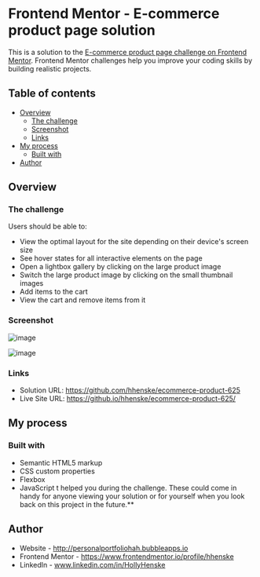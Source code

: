 # Frontend Mentor - E-commerce product page solution

This is a solution to the [E-commerce product page challenge on Frontend Mentor](https://www.frontendmentor.io/challenges/ecommerce-product-page-UPsZ9MJp6). Frontend Mentor challenges help you improve your coding skills by building realistic projects.

## Table of contents

- [Overview](#overview)
  - [The challenge](#the-challenge)
  - [Screenshot](#screenshot)
  - [Links](#links)
- [My process](#my-process)
  - [Built with](#built-with)
- [Author](#author)


## Overview

### The challenge

Users should be able to:

- View the optimal layout for the site depending on their device's screen size
- See hover states for all interactive elements on the page
- Open a lightbox gallery by clicking on the large product image
- Switch the large product image by clicking on the small thumbnail images
- Add items to the cart
- View the cart and remove items from it

### Screenshot

![image](https://github.com/user-attachments/assets/d9f94264-0386-4fcf-84e0-780abdc0cff8)

![image](https://github.com/user-attachments/assets/17ed9024-1577-4266-80e7-7702caa351bd)

### Links

- Solution URL: https://github.com/hhenske/ecommerce-product-625
- Live Site URL: https://github.io/hhenske/ecommerce-product-625/

## My process

### Built with

- Semantic HTML5 markup
- CSS custom properties
- Flexbox
- JavaScript
t helped you during the challenge. These could come in handy for anyone viewing your solution or for yourself when you look back on this project in the future.**

## Author

- Website - http://personalportfoliohah.bubbleapps.io
- Frontend Mentor - https://www.frontendmentor.io/profile/hhenske
- LinkedIn - www.linkedin.com/in/HollyHenske
  
